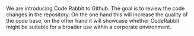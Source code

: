 We are introducing Code Rabbit to Github.
The goal is to review the code changes in the repository.
On the one hand this will increase the quality of the code base, on the other hand it will showcase whether CodeRabbit might be suitable for a broader use within a corporate environment.